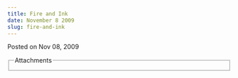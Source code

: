 ```yaml
---
title: Fire and Ink
date: November 8 2009
slug: fire-and-ink
---
```





<span class="date">Posted on Nov 08, 2009    </span>
<fieldset class="fieldgroup group-attachments">
<legend>Attachments</legend>
<div class="field field-type-emvideo field-field-attach-video">
<div class="field-items">
<div class="field-item odd">
<div class="emvideo emvideo-video emvideo-"/>
</div>
</div>
</div>
</fieldset>





